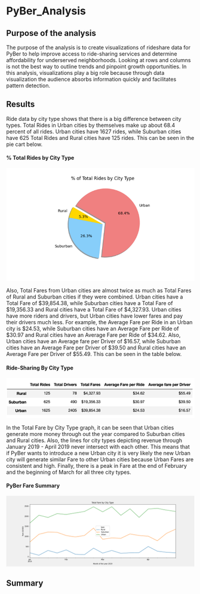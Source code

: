 # PyBer_Analysis

## Purpose of the analysis
The purpose of the analysis is to create visualizations of rideshare data for PyBer to help improve access to ride-sharing services and determine affordability for underserved neighborhoods. Looking at rows and columns is not the best way to outline trends and pinpoint growth opportunities. In this analysis, visualizations play a big role because through data visualization the audience absorbs information quickly and facilitates pattern detection.

## Results

Ride data by city type shows that there is a big difference between city types. Total Rides in Urban cities by themselves make up about 68.4 percent of all rides. Urban cities have 1627 rides, while Suburban cities have 625 Total Rides and Rural cities have 125 rides. This can be seen in the pie cart below.

#### % Total Rides by City Type

![Pie chart for Total Rides by City Type](./analysis/Fig6.png)

Also, Total Fares from Urban cities are almost twice as much as Total Fares of Rural and Suburban cities if they were combined. Urban cities have a Total Fare of $39,854.38, while Suburban cities have a Total Fare of $19,356.33 and Rural cities have a Total Fare of $4,327.93. Urban cities have more riders and drivers, but Urban cities have lower fares and pay their drivers much less. For example, the Average Fare per Ride in an Urban city is $24.53, while Suburban cities have an Average Fare per Ride of $30.97 and Rural cities have an Average Fare per Ride of $34.62. Also, Urban cities have an Average fare per Driver of $16.57, while Suburban cities have an Average Fare per Driver of $39.50 and Rural cities have an Average Fare per Driver of $55.49. This can be seen in the table below.

#### Ride-Sharing By City Type
![Ride Sharing by Type](./analysis/Ride_Sharing_By_Type.png)

In the Total Fare by City Type graph, it can be seen that Urban cities generate more money through out the year compared to Suburban cities and Rural cities. Also, the lines for city types depicting revenue through January 2019 - April 2019 never intersect with each other. This means that if PyBer wants to introduce a new Urban city it is very likely the new Urban city will generate similar Fare to other Urban cities because Urban Fares are consistent and high. Finally, there is a peak in Fare at the end of February and the beginning of March for all three city types.

#### PyBer Fare Summary
![Pyber Fare Summary](./analysis/PyBer_fare_summary.png)

## Summary
